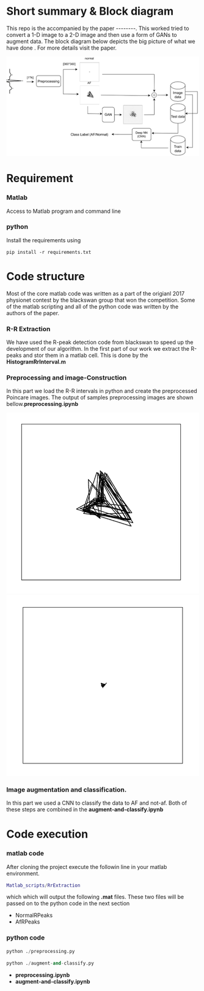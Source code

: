 # Short summary & Block diagram
This repo is the accompanied by the paper --------. This worked tried to convert a 1-D image to a 2-D image and then use a form of GANs to augment data. The block diagram below depicts the big picture of what we have done . For more details visit the paper.

![Block diagram](/figures/block-diagram.png)


# Requirement
### Matlab 
 Access to Matlab program and command line 
### python
Install the requirements using

```
pip install -r requirements.txt
```




# Code structure
Most of the core matlab code was written as a part of the origianl 2017 physionet contest by the blackswan group that won the competition.
Some of the matlab scripting and all of the python code was written by the authors of the paper.

### R-R Extraction
We have used the R-peak detection code from blackswan  to speed up the development of our algorithm. 
In the first part of our work we extract the R-peaks and stor them in a matlab cell. This is done by the **HistogramRrInterval.m** 


### Preprocessing and image-Construction
In this part we load the R-R intervals in python and  create the preprocessed Poincare images.
The output of samples preprocessing images are shown bellow.**preprocessing.ipynb**

![Normal image](/figures/af.png)
![AF image](/figures/normal.png)
### Image augmentation and classification.
In this part we used a CNN to classify the data to AF and not-af.
Both of these steps are combined in the **augment-and-classify.ipynb**

# Code execution
### matlab code
After cloning the project execute the followin line in your matlab environment.
```matlab
Matlab_scripts/RrExtraction
```
which which will output the following **.mat** files. These two files will be passed on to the python code in the next section
* NormalRPeaks
* AfRPeaks
### python code
```python
python ./preprocessing.py
```
```python
python ./augment-and-classify.py
```
* **preprocessing.ipynb**
* **augment-and-classify.ipynb**



